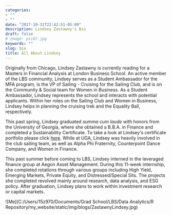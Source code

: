 ```yaml
---
categories:
- ""
- ""
date: "2017-10-31T22:42:51-05:00"
description: Lindsey Zastawny's Bio
draft: false
# image: pic07.jpg
keywords: ""
slug: bio
title: All About Lindsey
---
```


Originally from Chicago, Lindsey Zastawny is currently reading for a Masters in Financial Analysis at London Business School. An active member of the LBS community, Lindsey serves as a Student Ambassador for the MFA program, is the VP of Sailing - Cruising for the Sailing Club, and is on the Community & Social team for Women in Business. As a Student Ambassador, Lindsey represents the school and interacts with potential applicants. Within her roles on the Sailing Club and Women in Business, Lindsey helps in planning the cruising trek and the Equality Ball, respectively. 

This past spring, Lindsey graduated *summa cum laude* with honors from the University of Georgia, where she obtained a B.B.A. in Finance and completed a Sustainability Certificate. To take a look at Lindsey's certificate portfolio please click [here](<https://ctlsites.uga.edu/sustainability-lindseyzastawny/>). While at UGA, Lindsey was heavily involved in the club sailing team, as well as Alpha Phi Fraternity, Counterpoint Dance Company, and Women in Finance.

This past summer before coming to LBS, Lindsey interned in the leveraged finance group at Aegon Asset Management. During this 11-week internship, she completed rotations through various groups including High Yield, Emerging Markets, Private Equity, and Distressed/Special Sits. The projects she completed revolved mainly around research, data analysis, and ESG policy. After graduation, Lindsey plans to work within investment research or capital markets.

![Me](C:/Users/15z970/Documents/Grad School/LBS/Data Analytics/R Repository/my_website/static/img/blogs/ZastawnyLindsey.jpg)

